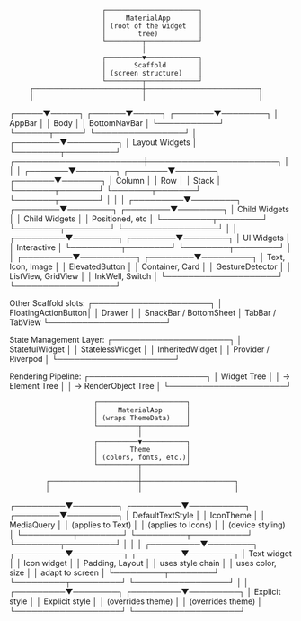                            ┌───────────────────────┐
                           │     MaterialApp       │
                           │ (root of the widget   │
                           │        tree)          │
                           └─────────┬─────────────┘
                                     │
                           ┌─────────▼─────────────┐
                           │       Scaffold        │
                           │ (screen structure)    │
                           └─────────┬─────────────┘
         ┌───────────────────────────┼────────────────────────────┐
         │                           │                            │
   ┌─────▼─────┐              ┌──────▼─────┐              ┌───────▼────────┐
   │   AppBar  │              │    Body    │              │ BottomNavBar   │
   └───────────┘              └──────┬─────┘              └────────────────┘
                                     │
                            ┌────────▼─────────┐
                            │   Layout Widgets │
                            └────────┬─────────┘
             ┌───────────────────────┼───────────────────────┐
             │                       │                       │
     ┌───────▼───────┐       ┌───────▼───────┐       ┌───────▼───────┐
     │   Column      │       │     Row       │       │    Stack      │
     └───────┬───────┘       └───────┬───────┘       └───────┬───────┘
             │                       │                       │
   ┌─────────▼────────┐     ┌────────▼────────┐     ┌────────▼────────┐
   │ Child Widgets    │     │ Child Widgets   │     │ Positioned, etc │
   └─────────┬────────┘     └────────┬────────┘     └─────────────────┘
             │                       │
   ┌─────────▼────────┐     ┌────────▼────────┐
   │ UI Widgets       │     │ Interactive     │
   └─────────┬────────┘     └────────┬────────┘
             │                       │
   ┌─────────▼──────────┐   ┌────────▼─────────┐
   │ Text, Icon, Image  │   │ ElevatedButton   │
   │ Container, Card    │   │ GestureDetector  │
   │ ListView, GridView │   │ InkWell, Switch  │
   └────────────────────┘   └──────────────────┘


 Other Scaffold slots:
 ┌─────────────────────┐
 │ FloatingActionButton│
 │ Drawer              │
 │ SnackBar / BottomSheet
 │ TabBar / TabView
 └─────────────────────┘


 State Management Layer:
 ┌─────────────────────┐
 │ StatefulWidget      │
 │ StatelessWidget     │
 │ InheritedWidget     │
 │ Provider / Riverpod │
 └─────────────────────┘


 Rendering Pipeline:
 ┌─────────────────────┐
 │ Widget Tree         │
 │ → Element Tree      │
 │ → RenderObject Tree │
 └─────────────────────┘






                         ┌──────────────────────┐
                         │     MaterialApp      │
                         │ (wraps ThemeData)    │
                         └──────────┬───────────┘
                                    │
                         ┌──────────▼───────────┐
                         │        Theme         │
                         │ (colors, fonts, etc.)│
                         └──────────┬───────────┘
                                    │
             ┌──────────────────────┼───────────────────────┐
             │                      │                       │
   ┌─────────▼────────┐   ┌─────────▼──────────┐   ┌────────▼─────────┐
   │  DefaultTextStyle │   │  IconTheme         │   │ MediaQuery       │
   │ (applies to Text) │   │ (applies to Icons) │   │ (device styling) │
   └─────────┬────────┘   └─────────┬──────────┘   └────────┬─────────┘
             │                      │                        │
   ┌─────────▼────────┐   ┌─────────▼─────────┐     ┌────────▼────────┐
   │ Text widget       │   │ Icon widget       │     │ Padding, Layout │
   │ uses style chain  │   │ uses color, size  │     │ adapt to screen │
   └─────────┬────────┘   └─────────┬─────────┘     └─────────────────┘
             │                      │
   ┌─────────▼────────┐   ┌─────────▼─────────┐
   │ Explicit style    │   │ Explicit style    │
   │ (overrides theme) │   │ (overrides theme) │
   └───────────────────┘   └───────────────────┘
